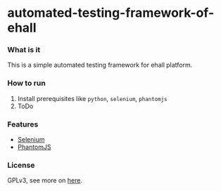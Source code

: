 # automated-testing-framework-of-ehall

### What is it

This is a simple automated testing framework for ehall platform.

### How to run

1. Install prerequisites like `python`, `selenium`, `phantomjs`
2. ToDo

### Features

- [Selenium](http://selenium-python.readthedocs.io/)
- [PhantomJS](http://phantomjs.org/)

### License

GPLv3, see more on [here](http://www.gnu.org/licenses/).